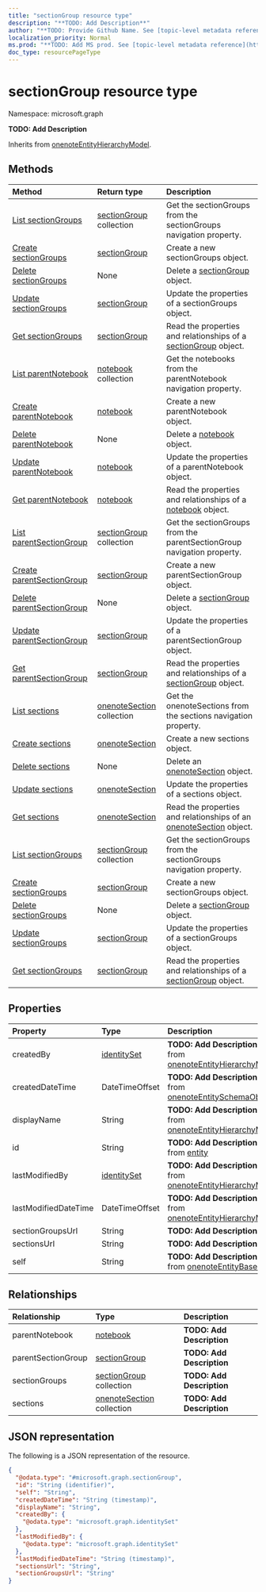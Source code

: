 ```yaml
---
title: "sectionGroup resource type"
description: "**TODO: Add Description**"
author: "**TODO: Provide Github Name. See [topic-level metadata reference](https://msgo.azurewebsites.net/add/document/guidelines/metadata.html#topic-level-metadata)**"
localization_priority: Normal
ms.prod: "**TODO: Add MS prod. See [topic-level metadata reference](https://msgo.azurewebsites.net/add/document/guidelines/metadata.html#topic-level-metadata)**"
doc_type: resourcePageType
---
```


# sectionGroup resource type


Namespace: microsoft.graph

**TODO: Add Description**


Inherits from [onenoteEntityHierarchyModel](../resources/onenoteentityhierarchymodel.md).

## Methods
|Method|Return type|Description|
|:---|:---|:---|
|[List sectionGroups](../api/onenote-list-sectiongroups.md)|[sectionGroup](../resources/sectiongroup.md) collection|Get the sectionGroups from the sectionGroups navigation property.|
|[Create sectionGroups](../api/onenote-post-sectiongroups.md)|[sectionGroup](../resources/sectiongroup.md)|Create a new sectionGroups object.|
|[Delete sectionGroups](../api/onenote-delete-sectiongroups.md)|None|Delete a [sectionGroup](../resources/sectiongroup.md) object.|
|[Update sectionGroups](../api/onenote-update-sectiongroups.md)|[sectionGroup](../resources/sectiongroup.md)|Update the properties of a sectionGroups object.|
|[Get sectionGroups](../api/onenote-get-sectiongroup.md)|[sectionGroup](../resources/sectiongroup.md)|Read the properties and relationships of a [sectionGroup](../resources/sectiongroup.md) object.|
|[List parentNotebook](../api/sectiongroup-list-parentnotebook.md)|[notebook](../resources/notebook.md) collection|Get the notebooks from the parentNotebook navigation property.|
|[Create parentNotebook](../api/sectiongroup-post-parentnotebook.md)|[notebook](../resources/notebook.md)|Create a new parentNotebook object.|
|[Delete parentNotebook](../api/sectiongroup-delete-parentnotebook.md)|None|Delete a [notebook](../resources/notebook.md) object.|
|[Update parentNotebook](../api/sectiongroup-update-parentnotebook.md)|[notebook](../resources/notebook.md)|Update the properties of a parentNotebook object.|
|[Get parentNotebook](../api/sectiongroup-get-notebook.md)|[notebook](../resources/notebook.md)|Read the properties and relationships of a [notebook](../resources/notebook.md) object.|
|[List parentSectionGroup](../api/sectiongroup-list-parentsectiongroup.md)|[sectionGroup](../resources/sectiongroup.md) collection|Get the sectionGroups from the parentSectionGroup navigation property.|
|[Create parentSectionGroup](../api/sectiongroup-post-parentsectiongroup.md)|[sectionGroup](../resources/sectiongroup.md)|Create a new parentSectionGroup object.|
|[Delete parentSectionGroup](../api/sectiongroup-delete-parentsectiongroup.md)|None|Delete a [sectionGroup](../resources/sectiongroup.md) object.|
|[Update parentSectionGroup](../api/sectiongroup-update-parentsectiongroup.md)|[sectionGroup](../resources/sectiongroup.md)|Update the properties of a parentSectionGroup object.|
|[Get parentSectionGroup](../api/sectiongroup-get-sectiongroup.md)|[sectionGroup](../resources/sectiongroup.md)|Read the properties and relationships of a [sectionGroup](../resources/sectiongroup.md) object.|
|[List sections](../api/sectiongroup-list-sections.md)|[onenoteSection](../resources/onenotesection.md) collection|Get the onenoteSections from the sections navigation property.|
|[Create sections](../api/sectiongroup-post-sections.md)|[onenoteSection](../resources/onenotesection.md)|Create a new sections object.|
|[Delete sections](../api/sectiongroup-delete-sections.md)|None|Delete an [onenoteSection](../resources/onenotesection.md) object.|
|[Update sections](../api/sectiongroup-update-sections.md)|[onenoteSection](../resources/onenotesection.md)|Update the properties of a sections object.|
|[Get sections](../api/sectiongroup-get-onenotesection.md)|[onenoteSection](../resources/onenotesection.md)|Read the properties and relationships of an [onenoteSection](../resources/onenotesection.md) object.|
|[List sectionGroups](../api/sectiongroup-list-sectiongroups.md)|[sectionGroup](../resources/sectiongroup.md) collection|Get the sectionGroups from the sectionGroups navigation property.|
|[Create sectionGroups](../api/sectiongroup-post-sectiongroups.md)|[sectionGroup](../resources/sectiongroup.md)|Create a new sectionGroups object.|
|[Delete sectionGroups](../api/sectiongroup-delete-sectiongroups.md)|None|Delete a [sectionGroup](../resources/sectiongroup.md) object.|
|[Update sectionGroups](../api/sectiongroup-update-sectiongroups.md)|[sectionGroup](../resources/sectiongroup.md)|Update the properties of a sectionGroups object.|
|[Get sectionGroups](../api/sectiongroup-get-sectiongroup.md)|[sectionGroup](../resources/sectiongroup.md)|Read the properties and relationships of a [sectionGroup](../resources/sectiongroup.md) object.|

## Properties
|Property|Type|Description|
|:---|:---|:---|
|createdBy|[identitySet](../resources/identityset.md)|**TODO: Add Description** Inherited from [onenoteEntityHierarchyModel](../resources/onenoteentityhierarchymodel.md)|
|createdDateTime|DateTimeOffset|**TODO: Add Description** Inherited from [onenoteEntitySchemaObjectModel](../resources/onenoteentityschemaobjectmodel.md)|
|displayName|String|**TODO: Add Description** Inherited from [onenoteEntityHierarchyModel](../resources/onenoteentityhierarchymodel.md)|
|id|String|**TODO: Add Description** Inherited from [entity](../resources/entity.md)|
|lastModifiedBy|[identitySet](../resources/identityset.md)|**TODO: Add Description** Inherited from [onenoteEntityHierarchyModel](../resources/onenoteentityhierarchymodel.md)|
|lastModifiedDateTime|DateTimeOffset|**TODO: Add Description** Inherited from [onenoteEntityHierarchyModel](../resources/onenoteentityhierarchymodel.md)|
|sectionGroupsUrl|String|**TODO: Add Description**|
|sectionsUrl|String|**TODO: Add Description**|
|self|String|**TODO: Add Description** Inherited from [onenoteEntityBaseModel](../resources/onenoteentitybasemodel.md)|

## Relationships
|Relationship|Type|Description|
|:---|:---|:---|
|parentNotebook|[notebook](../resources/notebook.md)|**TODO: Add Description**|
|parentSectionGroup|[sectionGroup](../resources/sectiongroup.md)|**TODO: Add Description**|
|sectionGroups|[sectionGroup](../resources/sectiongroup.md) collection|**TODO: Add Description**|
|sections|[onenoteSection](../resources/onenotesection.md) collection|**TODO: Add Description**|

## JSON representation
The following is a JSON representation of the resource.
<!-- {
  "blockType": "resource",
  "keyProperty": "id",
  "@odata.type": "microsoft.graph.sectionGroup",
  "baseType": "microsoft.graph.onenoteEntityHierarchyModel",
  "openType": false
}
-->
``` json
{
  "@odata.type": "#microsoft.graph.sectionGroup",
  "id": "String (identifier)",
  "self": "String",
  "createdDateTime": "String (timestamp)",
  "displayName": "String",
  "createdBy": {
    "@odata.type": "microsoft.graph.identitySet"
  },
  "lastModifiedBy": {
    "@odata.type": "microsoft.graph.identitySet"
  },
  "lastModifiedDateTime": "String (timestamp)",
  "sectionsUrl": "String",
  "sectionGroupsUrl": "String"
}
```

